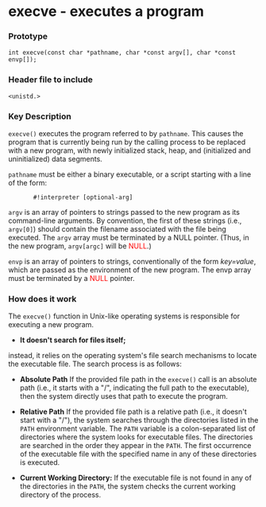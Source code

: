 # execve - executes a program

### Prototype
`int execve(const char *pathname, char *const argv[], char *const envp[]);`

### Header file to include
`<unistd.>`

### Key Description
`execve()` executes the program referred to by `pathname`.  This causes the program that is currently being run by the calling process to be replaced with a new program, with newly initialized stack, heap, and (initialized and uninitialized) data segments.

`pathname` must be either a binary executable, or a script starting
       with a line of the form:

           #!interpreter [optional-arg] 

`argv` is an array of pointers to strings passed to the new program as its command-line arguments.  By convention, the first of these strings (i.e., `argv[0]`) should contain the filename associated with the file being executed.  The `argv` array must be terminated by a NULL pointer.  (Thus, in the new program, `argv[argc]` will be <span style="color: red;">NULL</span>.)

`envp` is an array of pointers to strings, conventionally of the form _key=value_, which are passed as the environment of the new program. The envp array must be terminated by a <span style="color: red;">NULL</span> pointer.

### How does it work
The `execve()` function in Unix-like operating systems is responsible for executing a new program. 
   * **It doesn't search for files itself;**

instead, it relies on the operating system's file search mechanisms to locate the executable file. The search process is as follows:

* **Absolute Path**
    If the provided file path in the `execve()` call is an absolute path (i.e., it starts with a "/", indicating the full path to the executable), then the system directly uses that path to execute the program.
* **Relative Path**
    If the provided file path is a relative path (i.e., it doesn't start with a "/"), the system searches through the directories listed in the `PATH` environment variable.
    The `PATH` variable is a colon-separated list of directories where the system looks for executable files.
    The directories are searched in the order they appear in the `PATH`. The first occurrence of the executable file with the specified name in any of these directories is executed.

* **Current Working Directory:**
    If the executable file is not found in any of the directories in the `PATH`, the system checks the current working directory of the process.
